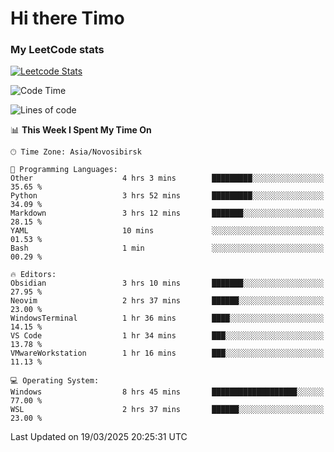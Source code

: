 # Hi there Timo
### My LeetCode stats
[![Leetcode Stats](https://leetcard.jacoblin.cool/przdtl?border=0&radius=20&ext=heatmap&theme=nord)](https://leetcode.com/przdtl)

<!--START_SECTION:waka-->
![Code Time](http://img.shields.io/badge/Code%20Time-677%20hrs%2050%20mins-blue)

![Lines of code](https://img.shields.io/badge/From%20Hello%20World%20I%27ve%20Written-84.0%20thousand%20lines%20of%20code-blue)

📊 **This Week I Spent My Time On** 

```text
🕑︎ Time Zone: Asia/Novosibirsk

💬 Programming Languages: 
Other                    4 hrs 3 mins        █████████░░░░░░░░░░░░░░░░   35.65 % 
Python                   3 hrs 52 mins       █████████░░░░░░░░░░░░░░░░   34.09 % 
Markdown                 3 hrs 12 mins       ███████░░░░░░░░░░░░░░░░░░   28.15 % 
YAML                     10 mins             ░░░░░░░░░░░░░░░░░░░░░░░░░   01.53 % 
Bash                     1 min               ░░░░░░░░░░░░░░░░░░░░░░░░░   00.29 % 

🔥 Editors: 
Obsidian                 3 hrs 10 mins       ███████░░░░░░░░░░░░░░░░░░   27.95 % 
Neovim                   2 hrs 37 mins       ██████░░░░░░░░░░░░░░░░░░░   23.00 % 
WindowsTerminal          1 hr 36 mins        ████░░░░░░░░░░░░░░░░░░░░░   14.15 % 
VS Code                  1 hr 34 mins        ███░░░░░░░░░░░░░░░░░░░░░░   13.78 % 
VMwareWorkstation        1 hr 16 mins        ███░░░░░░░░░░░░░░░░░░░░░░   11.13 % 

💻 Operating System: 
Windows                  8 hrs 45 mins       ███████████████████░░░░░░   77.00 % 
WSL                      2 hrs 37 mins       ██████░░░░░░░░░░░░░░░░░░░   23.00 % 
```


 Last Updated on 19/03/2025 20:25:31 UTC
<!--END_SECTION:waka-->
